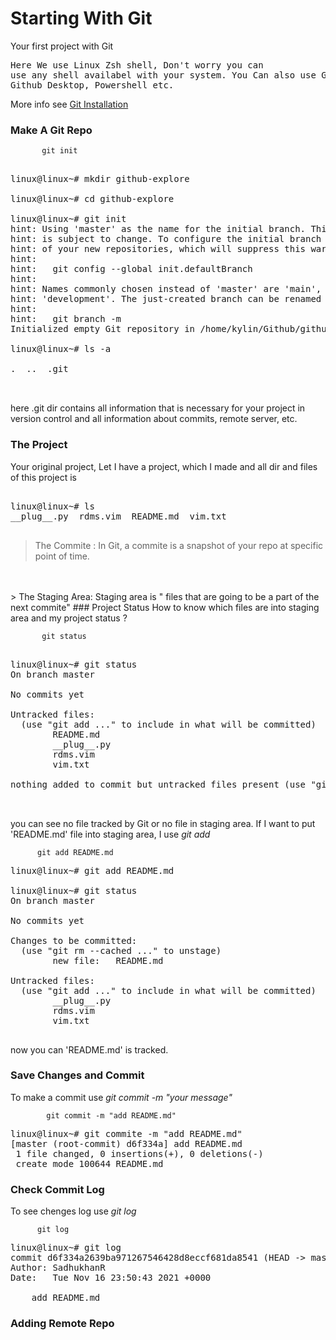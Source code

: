 # Starting With Git
Your first project with Git
<pre>
Here We use Linux Zsh shell, Don't worry you can 
use any shell availabel with your system. You Can also use Github CLI,
Github Desktop, Powershell etc.
</pre>
More info see [Git Installation](install.md)
### Make A Git Repo


           git init 

<pre>

linux@linux~# mkdir github-explore

linux@linux~# cd github-explore

linux@linux~# git init
hint: Using 'master' as the name for the initial branch. This default branch name
hint: is subject to change. To configure the initial branch name to use in all
hint: of your new repositories, which will suppress this warning, call:
hint: 
hint:   git config --global init.defaultBranch <name>
hint: 
hint: Names commonly chosen instead of 'master' are 'main', 'trunk' and
hint: 'development'. The just-created branch can be renamed via this command:
hint: 
hint:   git branch -m <name>
Initialized empty Git repository in /home/kylin/Github/github-explore/.git/

linux@linux~# ls -a

.  ..  .git


</pre>
 here .git dir contains all information that is necessary for your project
in version control and all information about commits, remote server, etc.


### The Project
Your original project, Let I have a project, which I made and all dir and 
files of this project is

<pre>

linux@linux~# ls
__plug__.py  rdms.vim  README.md  vim.txt

</pre>
> The Commite : In Git, a commite is a snapshot of your repo at specific
point of time.
<br>
<br>
> The Staging Area: Staging area is " files that are going to be a part of the next commite"
### Project Status
How to know which files are into staging area and my project status ?

     
 
           git status


<pre>

linux@linux~# git status
On branch master

No commits yet

Untracked files:
  (use "git add <file>..." to include in what will be committed)
        README.md
        __plug__.py
        rdms.vim
        vim.txt

nothing added to commit but untracked files present (use "git add" to track)


</pre>
you can see no file tracked by Git or no file in staging area.
If I want to put 'README.md' file into staging area, I use *git add <filename>*



          git add README.md


<pre>
linux@linux~# git add README.md

linux@linux~# git status
On branch master

No commits yet

Changes to be committed:
  (use "git rm --cached <file>..." to unstage)
        new file:   README.md

Untracked files:
  (use "git add <file>..." to include in what will be committed)
        __plug__.py
        rdms.vim
        vim.txt

</pre>
now you can 'README.md' is tracked.

### Save Changes and Commit
To make a commit use *git commit -m "your message"*



            git commit -m "add README.md"

<pre>
linux@linux~# git commite -m "add README.md"
[master (root-commit) d6f334a] add README.md
 1 file changed, 0 insertions(+), 0 deletions(-)
 create mode 100644 README.md
</pre>

### Check Commit Log
To see chenges log use *git log*



          git log



<pre>
linux@linux~# git log
commit d6f334a2639ba971267546428d8eccf681da8541 (HEAD -> master)
Author: SadhukhanR <r*****************@gmail.com>
Date:   Tue Nov 16 23:50:43 2021 +0000

    add README.md
</pre>
### Adding Remote Repo


